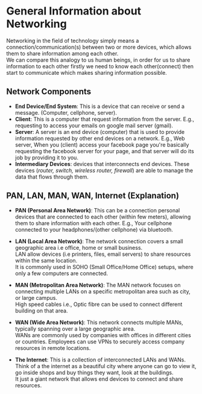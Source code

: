 # General Information about Networking

Networking in the field of technology simply means a connection/communication(s) between two or more devices, which allows them to share information among each other.  
We can compare this analogy to us human beings, in order for us to share information to each other firstly we need to know each other(connect) then start to communicate which makes sharing information possible.


## Network Components

- **End Device/End System**: This is a device that can receive or send a message. (Computer, cellphone, server).
- **Client**: This is a computer that request information from the server. E.g., requesting to access your emails on google mail server (gmail).
- **Server**: A server is an end device (computer) that is used to provide information requested by other end devices on a network. E.g., Web server, When you (client) access your facebook page you're basically requesting the facebook server for your page, and that server will do its job by providing it to you.
- **Intermediary Devices**: devices that interconnects end devices. These devices (*router, switch, wireless router, firewall*) are able to manage the data that flows through them.    


## PAN, LAN, MAN, WAN, Internet (Explanation)

- **PAN (Personal Area Network)**: This can be a connection personal devices that are connected to each other (within few meters), allowing them to share information with each other. E.g., Your cellphone connected to your headphones/(other cellphone) via bluetooth. 

- **LAN (Local Area Network)**: The network connection covers a small geographic area i.e office, home or small business.  
LAN allow devices (i.e printers, files, email servers) to share resources within the same location.  
It is commonly used in SOHO (Small Office/Home Office) setups, where only a few computers are connected.

- **MAN (Metropolitan Area Network)**: The MAN network focuses on connecting multiple LANs on a specific metropolitan area such as city, or large campus.  
High speed cables i.e., Optic fibre can be used to connect different building on that area. 

- **WAN (Wide Area Network)**: This network connects multiple MANs, typically spanning over a large geographic area.  
WANs are commonly used by companies with offices in different cities or countries. Employees can use VPNs to securely access company resources in remote locations.

- **The Internet**: This is a collection of interconnected LANs and WANs. Think of a the internet as a beautiful city where anyone can go to view it, go inside shops and buy things they want, look at the buildings.  
It just a giant network that allows end devices to connect and share resources.



